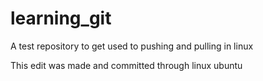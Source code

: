 # learning_git
A test repository to get used to pushing and pulling in linux

This edit was made and committed through linux ubuntu